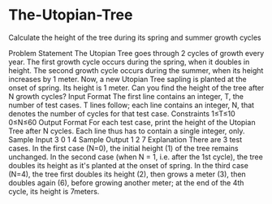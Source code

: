 # The-Utopian-Tree
Calculate the height of the tree during its spring and summer growth cycles

Problem Statement
The Utopian Tree goes through 2 cycles of growth every year. The first growth cycle occurs during the spring, when it doubles in height. The second growth cycle occurs during the summer, when its height increases by 1 meter.
Now, a new Utopian Tree sapling is planted at the onset of spring. Its height is 1 meter. Can you find the height of the tree after N growth cycles?
Input Format
The first line contains an integer, T, the number of test cases. 
T lines follow; each line contains an integer, N, that denotes the number of cycles for that test case.
Constraints 
1≤T≤10 
0≤N≤60
Output Format
For each test case, print the height of the Utopian Tree after N cycles. Each line thus has to contain a single integer, only.
Sample Input
3
0
1
4
Sample Output
1
2
7
Explanation
There are 3 test cases.
In the first case (N=0), the initial height (1) of the tree remains unchanged.
In the second case (when N = 1, i.e. after the 1st cycle), the tree doubles its height as it's planted at the onset of spring.
In the third case (N=4), the tree first doubles its height (2), then grows a meter (3), then doubles again (6), before growing another meter; at the end of the 4th cycle, its height is 7meters.
